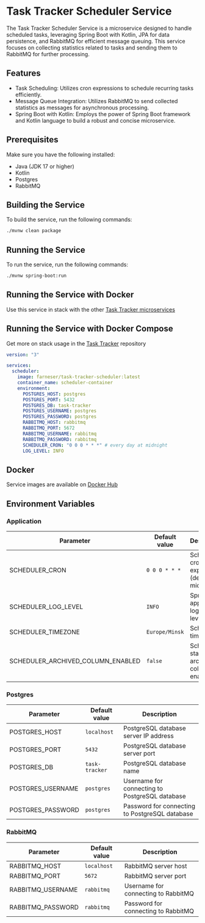 # Task Tracker Scheduler Service

The Task Tracker Scheduler Service is a microservice designed to handle scheduled tasks, leveraging Spring Boot with
Kotlin, JPA for data persistence, and RabbitMQ for efficient message queuing. This service focuses on collecting
statistics related to tasks and sending them to RabbitMQ for further processing.

## Features

* Task Scheduling: Utilizes cron expressions to schedule recurring tasks efficiently.
* Message Queue Integration: Utilizes RabbitMQ to send collected statistics as messages for asynchronous processing.
* Spring Boot with Kotlin: Employs the power of Spring Boot framework and Kotlin language to build a robust and concise
  microservice.

## Prerequisites

Make sure you have the following installed:

* Java (JDK 17 or higher)
* Kotlin
* Postgres
* RabbitMQ

## Building the Service

To build the service, run the following commands:

```bash
./mvnw clean package
```

## Running the Service

To run the service, run the following commands:

```bash
./mvnw spring-boot:run
```

## Running the Service with Docker

Use this service in stack with the other [Task Tracker microservices](https://github.com/farneser/task-tracker)

## Running the Service with Docker Compose

Get more on stack usage in the [Task Tracker](https://github.com/farneser/task-tracker) repository

```yml
version: "3"

services:
  scheduler:
    image: farneser/task-tracker-scheduler:latest
    container_name: scheduler-container
    environment:
      POSTGRES_HOST: postgres
      POSTGRES_PORT: 5432
      POSTGRES_DB: task-tracker
      POSTGRES_USERNAME: postgres
      POSTGRES_PASSWORD: postgres
      RABBITMQ_HOST: rabbitmq
      RABBITMQ_PORT: 5672
      RABBITMQ_USERNAME: rabbitmq
      RABBITMQ_PASSWORD: rabbitmq
      SCHEDULER_CRON: "0 0 0 * * *" # every day at midnight
      LOG_LEVEL: INFO
```

## Docker

Service images are available on [Docker Hub](https://hub.docker.com/r/farneser/task-tracker-scheduler)

## Environment Variables

### Application

| Parameter                         | Default value   | Description                                     |
|-----------------------------------|-----------------|-------------------------------------------------|
| SCHEDULER_CRON                    | `0 0 0 * * *`   | Scheduler cron expression (default at midnight) |
| SCHEDULER_LOG_LEVEL               | `INFO`          | Spring application logging level                |
| SCHEDULER_TIMEZONE                | `Europe/Minsk ` | Scheduler timezone                              |
| SCHEDULER_ARCHIVED_COLUMN_ENABLED | `false`         | Scheduler statistics archived column enabled    |

### Postgres

| Parameter         | Default value  | Description                                    |
|-------------------|----------------|------------------------------------------------|
| POSTGRES_HOST     | `localhost`    | PostgreSQL database server IP address          |
| POSTGRES_PORT     | `5432`         | PostgreSQL database server port                |
| POSTGRES_DB       | `task-tracker` | PostgreSQL database name                       |
| POSTGRES_USERNAME | `postgres`     | Username for connecting to PostgreSQL database |
| POSTGRES_PASSWORD | `postgres`     | Password for connecting to PostgreSQL database |

### RabbitMQ

| Parameter         | Default value | Description                         |
|-------------------|---------------|-------------------------------------|
| RABBITMQ_HOST     | `localhost`   | RabbitMQ server host                |
| RABBITMQ_PORT     | `5672`        | RabbitMQ server port                |
| RABBITMQ_USERNAME | `rabbitmq`    | Username for connecting to RabbitMQ |
| RABBITMQ_PASSWORD | `rabbitmq`    | Password for connecting to RabbitMQ |
